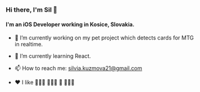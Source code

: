 ### Hi there, I'm Sil 👋


#### I'm an iOS Developer working in Kosice, Slovakia.


- 🔭 I’m currently working on my pet project which detects cards for MTG in realtime.
- 🌱 I’m currently learning React.
- 📫 How to reach me: silvia.kuzmova21@gmail.com

- ❤️ I like 🏊🏻‍♀️ 🧗🏻‍♂️ 🥾 🏋🏼‍♂️

<!--
**akivlis/akivlis** is a ✨ _special_ ✨ repository because its `README.md` (this file) appears on your GitHub profile.

Here are some ideas to get you started:

- 👯 I’m looking to collaborate on ...
- 🤔 I’m looking for help with ...
- 💬 Ask me about ...
- 😄 Pronouns: ...
 ⚡ Fun fact: 
-->
